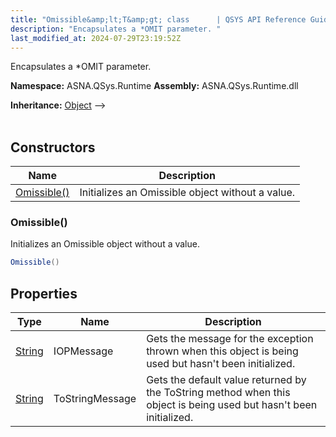 ```yaml
---
title: "Omissible&amp;lt;T&amp;gt; class      | QSYS API Reference Guide"
description: "Encapsulates a *OMIT parameter. "
last_modified_at: 2024-07-29T23:19:52Z
---
```


Encapsulates a *OMIT parameter.

**Namespace:** ASNA.QSys.Runtime
**Assembly:** ASNA.QSys.Runtime.dll

**Inheritance:** [Object](https://docs.microsoft.com/en-us/dotnet/api/system.object) --> 
<br>
<br>

## Constructors

| Name | Description |
| --- | --- |
| [Omissible()](#omissible) | Initializes an Omissible object without a value.

### Omissible()

Initializes an Omissible object without a value.

```cs
Omissible()
```

## Properties

| Type | Name | Description
| --- | --- | --- 
| [String](https://learn.microsoft.com/en-us/dotnet/api/system.string?view=net-8.0) | IOPMessage | Gets the message for the exception thrown when this object is being used but hasn't been initialized. |
| [String](https://learn.microsoft.com/en-us/dotnet/api/system.string?view=net-8.0) | ToStringMessage | Gets the default value returned by the ToString method when this object is being used but hasn't been initialized. |
